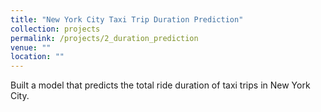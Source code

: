 ```yaml
---
title: "New York City Taxi Trip Duration Prediction"
collection: projects
permalink: /projects/2_duration_prediction
venue: ""
location: ""
---
```


Built a model that predicts the total ride duration of taxi trips in New York City.
